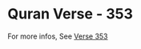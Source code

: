 # Quran Verse - 353 

For more infos, See [Verse 353](https://www.quranbookk.com/quran/search?q=353)